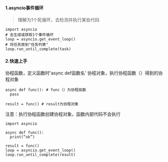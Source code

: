 #### 1.asyncio事件循环 ####
> 理解为1个死循环，去检测并执行某些代码

```
import asyncio
# 去生成或获取1个事件循环
loop = asyncio.get_event_loop()
# 将任务放到"任务列表"
loop.run_until_complete(task)
```

#### 2.快速上手 ####
协程函数，定义函数时'async def函数名'
协程对象，执行协程函数（）得到的协程对象
```
async def func(): # func（）为协程函数
  pass
 
result = func() # result为协程对象
```
注意：执行协程函数创建协程对象，函数内部代码不会执行

```
import asyncio
 
async def func():
  print(“ok”)

result = func()
loop = asyncio.get_event_loop()
loop.run_until_complete(result)
 
```
